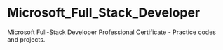 # Microsoft_Full_Stack_Developer
Microsoft Full-Stack Developer Professional Certificate - Practice codes and projects.

